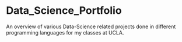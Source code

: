 # Data_Science_Portfolio

An overview of various Data-Science related projects done in different programming languages for my classes at UCLA. 
